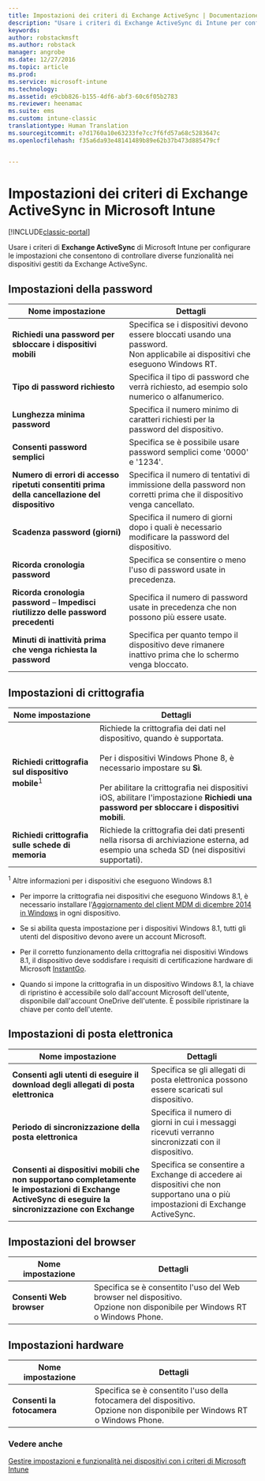 ```yaml
---
title: Impostazioni dei criteri di Exchange ActiveSync | Documentazione Microsoft
description: "Usare i criteri di Exchange ActiveSync di Intune per configurare le impostazioni che consentono di controllare una gamma di funzionalità sui dispositivi gestiti da Exchange ActiveSync."
keywords: 
author: robstackmsft
ms.author: robstack
manager: angrobe
ms.date: 12/27/2016
ms.topic: article
ms.prod: 
ms.service: microsoft-intune
ms.technology: 
ms.assetid: e9cbb826-b155-4df6-abf3-60c6f05b2783
ms.reviewer: heenamac
ms.suite: ems
ms.custom: intune-classic
translationtype: Human Translation
ms.sourcegitcommit: e7d1760a10e63233fe7cc7f6fd57a68c5283647c
ms.openlocfilehash: f35a6da93e48141489b89e62b37b473d885479cf


---
```


# <a name="exchange-activesync-policy-settings-in-microsoft-intune"></a>Impostazioni dei criteri di Exchange ActiveSync in Microsoft Intune

[!INCLUDE[classic-portal](../includes/classic-portal.md)]

Usare i criteri di **Exchange ActiveSync** di Microsoft Intune per configurare le impostazioni che consentono di controllare diverse funzionalità nei dispositivi gestiti da Exchange ActiveSync.


## <a name="password-settings"></a>Impostazioni della password

|Nome impostazione|Dettagli
|----------------|---|
|**Richiedi una password per sbloccare i dispositivi mobili**|Specifica se i dispositivi devono essere bloccati usando una password.<br>Non applicabile ai dispositivi che eseguono Windows RT.|
|**Tipo di password richiesto**|Specifica il tipo di password che verrà richiesto, ad esempio solo numerico o alfanumerico.|
|**Lunghezza minima password**|Specifica il numero minimo di caratteri richiesti per la password del dispositivo.|
|**Consenti password semplici**|Specifica se è possibile usare password semplici come '0000' e '1234'.|
|**Numero di errori di accesso ripetuti consentiti prima della cancellazione del dispositivo**|Specifica il numero di tentativi di immissione della password non corretti prima che il dispositivo venga cancellato.|
|**Scadenza password (giorni)**|Specifica il numero di giorni dopo i quali è necessario modificare la password del dispositivo.
|**Ricorda cronologia password**|Specifica se consentire o meno l'uso di password usate in precedenza.|
|**Ricorda cronologia password** – **Impedisci riutilizzo delle password precedenti**|Specifica il numero di password usate in precedenza che non possono più essere usate.|
|**Minuti di inattività prima che venga richiesta la password**|Specifica per quanto tempo il dispositivo deve rimanere inattivo prima che lo schermo venga bloccato.

## <a name="encryption-settings"></a>Impostazioni di crittografia

|Nome impostazione|Dettagli|
|----------------|---|
|**Richiedi crittografia sul dispositivo mobile**<sup>1</sup>|Richiede la crittografia dei dati nel dispositivo, quando è supportata.<br><br>Per i dispositivi Windows Phone 8, è necessario impostare su **Sì**.<br /><br />Per abilitare la crittografia nei dispositivi iOS, abilitare l'impostazione **Richiedi una password per sbloccare i dispositivi mobili**.|
|**Richiedi crittografia sulle schede di memoria**|Richiede la crittografia dei dati presenti nella risorsa di archiviazione esterna, ad esempio una scheda SD (nei dispositivi supportati).
<sup>1</sup> Altre informazioni per i dispositivi che eseguono Windows 8.1

-   Per imporre la crittografia nei dispositivi che eseguono Windows 8.1, è necessario installare l'[Aggiornamento del client MDM di dicembre 2014 in Windows](http://support.microsoft.com/kb/3013816) in ogni dispositivo.

-   Se si abilita questa impostazione per i dispositivi Windows 8.1, tutti gli utenti del dispositivo devono avere un account Microsoft.

-   Per il corretto funzionamento della crittografia nei dispositivi Windows 8.1, il dispositivo deve soddisfare i requisiti di certificazione hardware di Microsoft [InstantGo](http://blogs.windows.com/bloggingwindows/2014/06/19/instantgo-a-better-way-to-sleep/).

-   Quando si impone la crittografia in un dispositivo Windows 8.1, la chiave di ripristino è accessibile solo dall'account Microsoft dell'utente, disponibile dall'account OneDrive dell'utente. È possibile ripristinare la chiave per conto dell'utente.

## <a name="email-settings"></a>Impostazioni di posta elettronica

|Nome impostazione|Dettagli
|----------------|---|
|**Consenti agli utenti di eseguire il download degli allegati di posta elettronica**|Specifica se gli allegati di posta elettronica possono essere scaricati sul dispositivo.|
|**Periodo di sincronizzazione della posta elettronica**|Specifica il numero di giorni in cui i messaggi ricevuti verranno sincronizzati con il dispositivo.
|**Consenti ai dispositivi mobili che non supportano completamente le impostazioni di Exchange ActiveSync di eseguire la sincronizzazione con Exchange**|Specifica se consentire a Exchange di accedere ai dispositivi che non supportano una o più impostazioni di Exchange ActiveSync.

## <a name="browser-settings"></a>Impostazioni del browser

|Nome impostazione|Dettagli
|----------------|---|
|**Consenti Web browser**|Specifica se è consentito l'uso del Web browser nel dispositivo.<br>Opzione non disponibile per Windows RT o Windows Phone.

## <a name="hardware-settings"></a>Impostazioni hardware

|Nome impostazione|Dettagli
|----------------|---|
|**Consenti la fotocamera**|Specifica se è consentito l'uso della fotocamera del dispositivo.<br>Opzione non disponibile per Windows RT o Windows Phone.



### <a name="see-also"></a>Vedere anche
[Gestire impostazioni e funzionalità nei dispositivi con i criteri di Microsoft Intune](manage-settings-and-features-on-your-devices-with-microsoft-intune-policies.md)



<!--HONumber=Dec16_HO5-->


